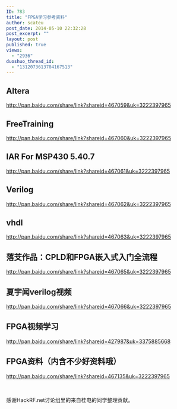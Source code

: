 ```yaml
---
ID: 783
title: "FPGA学习参考资料"
author: scateu
post_date: 2014-05-10 22:32:28
post_excerpt: ""
layout: post
published: true
views:
  - "2936"
duoshuo_thread_id:
  - "1312073613704167513"
---
```

<h2>Altera</h2>
<a href="http://pan.baidu.com/share/link?shareid=467059&amp;uk=3222397965">http://pan.baidu.com/share/link?shareid=467059&amp;uk=3222397965</a>
<h2>FreeTraining</h2>
<a href="http://pan.baidu.com/share/link?shareid=467060&amp;uk=3222397965">http://pan.baidu.com/share/link?shareid=467060&amp;uk=3222397965</a>
<h2>IAR For MSP430 5.40.7</h2>
<a href="http://pan.baidu.com/share/link?shareid=467061&amp;uk=3222397965">http://pan.baidu.com/share/link?shareid=467061&amp;uk=3222397965</a>
<h2>Verilog</h2>
<a href="http://pan.baidu.com/share/link?shareid=467062&amp;uk=3222397965">http://pan.baidu.com/share/link?shareid=467062&amp;uk=3222397965</a>
<h2>vhdl</h2>
<a href="http://pan.baidu.com/share/link?shareid=467063&amp;uk=3222397965">http://pan.baidu.com/share/link?shareid=467063&amp;uk=3222397965</a>
<h2>落芠作品：CPLD和FPGA嵌入式入门全流程</h2>
<a href="http://pan.baidu.com/share/link?shareid=467065&amp;uk=3222397965">http://pan.baidu.com/share/link?shareid=467065&amp;uk=3222397965</a>
<h2>夏宇闻verilog视频</h2>
<a href="http://pan.baidu.com/share/link?shareid=467066&amp;uk=3222397965">http://pan.baidu.com/share/link?shareid=467066&amp;uk=3222397965</a>
<h2>FPGA视频学习</h2>
<a href="http://pan.baidu.com/share/link?shareid=427987&amp;uk=3375885668">http://pan.baidu.com/share/link?shareid=427987&amp;uk=3375885668</a>
<h2>FPGA资料（内含不少好资料哦）</h2>
<a href="http://pan.baidu.com/share/link?shareid=467135&amp;uk=3222397965">http://pan.baidu.com/share/link?shareid=467135&amp;uk=3222397965</a>

&nbsp;

感谢HackRF.net讨论组里的来自桂电的同学整理贡献。
